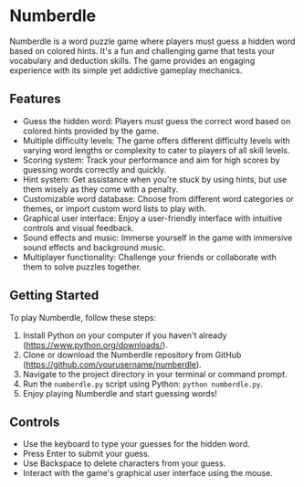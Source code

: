 # Numberdle

Numberdle is a word puzzle game where players must guess a hidden word based on colored hints. It's a fun and challenging game that tests your vocabulary and deduction skills. The game provides an engaging experience with its simple yet addictive gameplay mechanics.

## Features

- Guess the hidden word: Players must guess the correct word based on colored hints provided by the game.
- Multiple difficulty levels: The game offers different difficulty levels with varying word lengths or complexity to cater to players of all skill levels.
- Scoring system: Track your performance and aim for high scores by guessing words correctly and quickly.
- Hint system: Get assistance when you're stuck by using hints, but use them wisely as they come with a penalty.
- Customizable word database: Choose from different word categories or themes, or import custom word lists to play with.
- Graphical user interface: Enjoy a user-friendly interface with intuitive controls and visual feedback.
- Sound effects and music: Immerse yourself in the game with immersive sound effects and background music.
- Multiplayer functionality: Challenge your friends or collaborate with them to solve puzzles together.

## Getting Started

To play Numberdle, follow these steps:

1. Install Python on your computer if you haven't already (https://www.python.org/downloads/).
2. Clone or download the Numberdle repository from GitHub (https://github.com/yourusername/numberdle).
3. Navigate to the project directory in your terminal or command prompt.
4. Run the `numberdle.py` script using Python: `python numberdle.py`.
5. Enjoy playing Numberdle and start guessing words!

## Controls

- Use the keyboard to type your guesses for the hidden word.
- Press Enter to submit your guess.
- Use Backspace to delete characters from your guess.
- Interact with the game's graphical user interface using the mouse.

